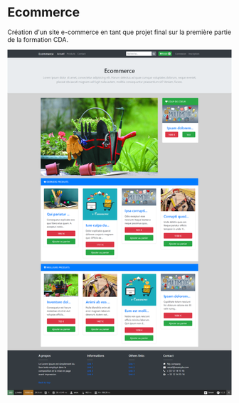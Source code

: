 # Ecommerce

Création d'un site e-commerce en tant que projet final sur la première partie de la formation CDA.

![symfony-ecommerce](/maquette-ecommerce.png)
